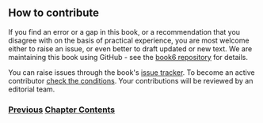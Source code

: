## How to contribute

If you find an error or a gap in this book, or a recommendation
that you disagree with on the basis of practical experience, you
are most welcome either to raise an issue, or even better to
draft updated or new text. We are maintaining this book using
GitHub - see the [book6 repository](https://github.com/becarpenter/book6)
for details.

You can raise issues through
the book's [issue tracker](https://github.com/becarpenter/book6/issues).
To become an active contributor
[check the conditions](https://github.com/becarpenter/book6/blob/main/CONTRIBUTING.md).
Your contributions will be reviewed by an editorial team.

### [<ins>Previous</ins>](How%20to%20keep%20up%20to%20date.md)  [<ins>Chapter Contents</ins>](./1.%20Introduction%20and%20Foreword.md)
